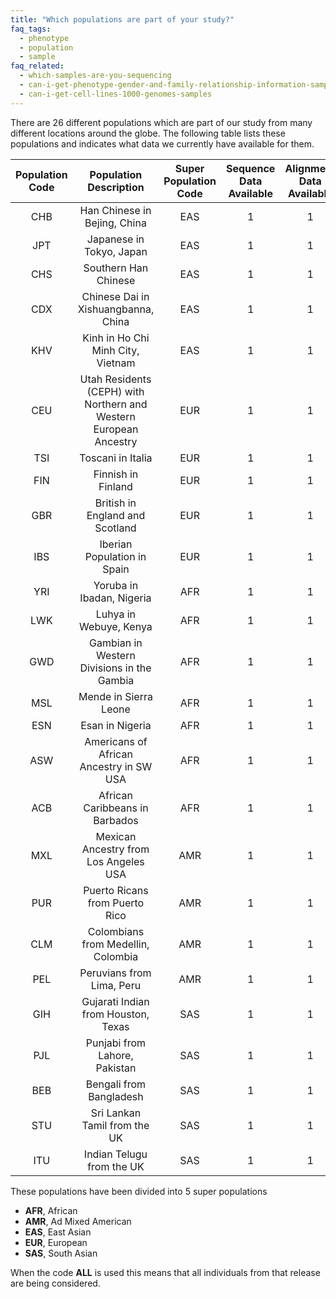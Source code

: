 ```yaml
---
title: "Which populations are part of your study?"
faq_tags:
  - phenotype
  - population
  - sample
faq_related:
  - which-samples-are-you-sequencing
  - can-i-get-phenotype-gender-and-family-relationship-information-samples
  - can-i-get-cell-lines-1000-genomes-samples
---
```

                    
There are 26 different populations which are part of our study from many different locations around the globe. The following table lists these populations and indicates what data we currently have available for them.


| Population Code | Population Description | Super Population Code | Sequence Data Available | Alignment Data Available | Variant Data Available |
|:-:|:-:|:-:|:-:|:-:|:-:|
| CHB | Han Chinese in Bejing, China | EAS | 1 | 1 | 1 | 
| JPT | Japanese in Tokyo, Japan | EAS | 1 | 1 | 1 |
| CHS | Southern Han Chinese | EAS | 1 | 1 | 1 |
| CDX | Chinese Dai in Xishuangbanna, China | EAS | 1 | 1 | 1 |
| KHV | Kinh in Ho Chi Minh City, Vietnam | EAS | 1 | 1 | 1 |
| CEU | Utah Residents (CEPH) with Northern and Western European Ancestry | EUR | 1 | 1 | 1 |
| TSI | Toscani in Italia | EUR | 1 | 1 | 1 |
| FIN | Finnish in Finland | EUR | 1 | 1 | 1 |
| GBR | British in England and Scotland | EUR | 1 | 1 | 1 |
| IBS | Iberian Population in Spain | EUR | 1 | 1 | 1 |
| YRI | Yoruba in Ibadan, Nigeria | AFR | 1 | 1 | 1 |
| LWK | Luhya in Webuye, Kenya | AFR | 1 | 1 | 1 |
| GWD | Gambian in Western Divisions in the Gambia | AFR | 1 | 1 | 1 |
| MSL | Mende in Sierra Leone | AFR | 1 | 1 | 1 |
| ESN | Esan in Nigeria | AFR | 1 | 1 | 1 |
| ASW | Americans of African Ancestry in SW USA | AFR | 1 | 1 | 1 |
| ACB | African Caribbeans in Barbados | AFR | 1 | 1 | 1 |
| MXL | Mexican Ancestry from Los Angeles USA | AMR | 1 | 1 | 1 |
| PUR | Puerto Ricans from Puerto Rico | AMR | 1 | 1 | 1 |
| CLM | Colombians from Medellin, Colombia | AMR | 1 | 1 | 1 |
| PEL | Peruvians from Lima, Peru | AMR | 1 | 1 | 1 |
| GIH | Gujarati Indian from Houston, Texas | SAS | 1 | 1 | 1 |
| PJL | Punjabi from Lahore, Pakistan | SAS | 1 | 1 | 1 |
| BEB | Bengali from Bangladesh | SAS | 1 | 1 | 1 |
| STU | Sri Lankan Tamil from the UK | SAS | 1 | 1 | 1 |
| ITU | Indian Telugu from the UK | SAS | 1 | 1 | 1 |

These populations have been divided into 5 super populations

*   **AFR**, African
*   **AMR**, Ad Mixed American
*   **EAS**, East Asian
*   **EUR**, European
*   **SAS**, South Asian

When the code <strong>ALL</strong> is used this means that all individuals from that release are being considered.
